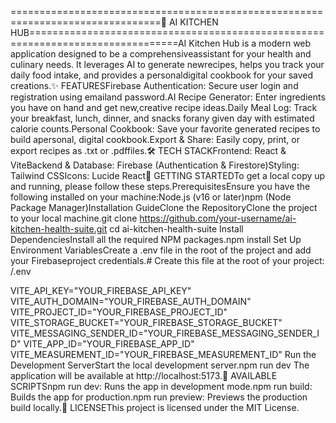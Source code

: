 ================================================================================🍳 AI KITCHEN HUB================================================================================AI Kitchen Hub is a modern web application designed to be a comprehensiveassistant for your health and culinary needs. It leverages AI to generate newrecipes, helps you track your daily food intake, and provides a personaldigital cookbook for your saved creations.✨ FEATURESFirebase Authentication: Secure user login and registration using emailand password.AI Recipe Generator: Enter ingredients you have on hand and get new,creative recipe ideas.Daily Meal Log: Track your breakfast, lunch, dinner, and snacks forany given day with estimated calorie counts.Personal Cookbook: Save your favorite generated recipes to build apersonal, digital cookbook.Export & Share: Easily copy, print, or export recipes as .txt or .pdffiles.🛠️ TECH STACKFrontend: React & ViteBackend & Database: Firebase (Authentication & Firestore)Styling: Tailwind CSSIcons: Lucide React🚀 GETTING STARTEDTo get a local copy up and running, please follow these steps.PrerequisitesEnsure you have the following installed on your machine:Node.js (v16 or later)npm (Node Package Manager)Installation GuideClone the RepositoryClone the project to your local machine.git clone https://github.com/your-username/ai-kitchen-health-suite.git
cd ai-kitchen-health-suite
Install DependenciesInstall all the required NPM packages.npm install
Set Up Environment VariablesCreate a .env file in the root of the project and add your Firebaseproject credentials.# Create this file at the root of your project: /.env

VITE_API_KEY="YOUR_FIREBASE_API_KEY"
VITE_AUTH_DOMAIN="YOUR_FIREBASE_AUTH_DOMAIN"
VITE_PROJECT_ID="YOUR_FIREBASE_PROJECT_ID"
VITE_STORAGE_BUCKET="YOUR_FIREBASE_STORAGE_BUCKET"
VITE_MESSAGING_SENDER_ID="YOUR_FIREBASE_MESSAGING_SENDER_ID"
VITE_APP_ID="YOUR_FIREBASE_APP_ID"
VITE_MEASUREMENT_ID="YOUR_FIREBASE_MEASUREMENT_ID"
Run the Development ServerStart the local development server.npm run dev
The application will be available at http://localhost:5173.📜 AVAILABLE SCRIPTSnpm run dev: Runs the app in development mode.npm run build: Builds the app for production.npm run preview: Previews the production build locally.📄 LICENSEThis project is licensed under the MIT License.
